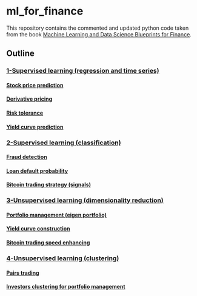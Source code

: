 # ml_for_finance
This repository contains the commented and updated python code taken from the book [Machine Learning and Data Science Blueprints for Finance](https://amzn.to/4a4sVKA).

## Outline

### [1-Supervised learning (regression and time series)](https://github.com/alecontuIT/ml_for_finance/tree/main/supervised%20learning%20(regression%20and%20time%20series))
#### [Stock price prediction](https://github.com/alecontuIT/ml_for_finance/blob/main/supervised%20learning%20(regression%20and%20time%20series)/1_stock_price_prediction.ipynb)
#### [Derivative pricing](https://github.com/alecontuIT/ml_for_finance/blob/main/supervised%20learning%20(regression%20and%20time%20series)/2_derivative_pricing.ipynb)
#### [Risk tolerance](https://github.com/alecontuIT/ml_for_finance/blob/main/supervised%20learning%20(regression%20and%20time%20series)/3_risk_tolerance.ipynb)
#### [Yield curve prediction](https://github.com/alecontuIT/ml_for_finance/blob/main/supervised%20learning%20(regression%20and%20time%20series)/4_yield_curve_prediction.ipynb)


### [2-Supervised learning (classification)](https://github.com/alecontuIT/ml_for_finance/tree/main/supervised%20learning%20(classification))
#### [Fraud detection](https://github.com/alecontuIT/ml_for_finance/blob/main/supervised%20learning%20(classification)/1_fraud_detection.ipynb)
#### [Loan default probability](https://github.com/alecontuIT/ml_for_finance/blob/main/supervised%20learning%20(classification)/2_Loan_default_probability.ipynb)
#### [Bitcoin trading strategy (signals)](https://github.com/alecontuIT/ml_for_finance/blob/main/supervised%20learning%20(classification)/3_Bitcoin_trading_strategy.ipynb)


### [3-Unsupervised learning (dimensionality reduction)](https://github.com/alecontuIT/ml_for_finance/tree/main/unsupervised%20learning%20(dimensionality%20reduction))
#### [Portfolio management (eigen portfolio)](https://github.com/alecontuIT/ml_for_finance/blob/main/unsupervised%20learning%20(dimensionality%20reduction)/1_portfolio_management.ipynb)
#### [Yield curve construction](https://github.com/alecontuIT/ml_for_finance/blob/main/unsupervised%20learning%20(dimensionality%20reduction)/2_yield_curve_construction.ipynb)
#### [Bitcoin trading speed enhancing](https://github.com/alecontuIT/ml_for_finance/blob/main/unsupervised%20learning%20(dimensionality%20reduction)/3_bitcoin_trading_enhance_speed_accuracy.ipynb)

### [4-Unsupervised learning (clustering)](https://github.com/alecontuIT/ml_for_finance/tree/main/unsupervised%20learning%20(clustering))
#### [Pairs trading](https://github.com/alecontuIT/ml_for_finance/blob/main/unsupervised%20learning%20(clustering)/1_pairs_trading.ipynb)
#### [Investors clustering for portfolio management](https://github.com/alecontuIT/ml_for_finance/blob/main/unsupervised%20learning%20(clustering)/2_portfolio_management_investor_clustering.ipynb)
